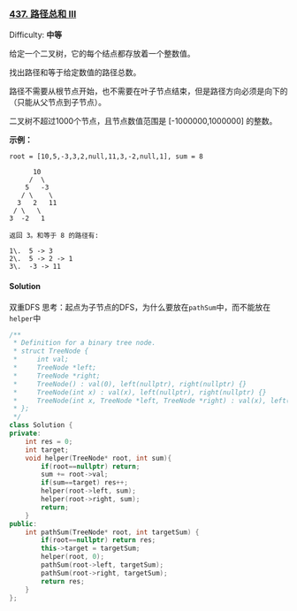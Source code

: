 ### [437\. 路径总和 III](https://leetcode-cn.com/problems/path-sum-iii/)

Difficulty: **中等**


给定一个二叉树，它的每个结点都存放着一个整数值。

找出路径和等于给定数值的路径总数。

路径不需要从根节点开始，也不需要在叶子节点结束，但是路径方向必须是向下的（只能从父节点到子节点）。

二叉树不超过1000个节点，且节点数值范围是 [-1000000,1000000] 的整数。

**示例：**

```
root = [10,5,-3,3,2,null,11,3,-2,null,1], sum = 8

      10
     /  \
    5   -3
   / \    \
  3   2   11
 / \   \
3  -2   1

返回 3。和等于 8 的路径有:

1\.  5 -> 3
2\.  5 -> 2 -> 1
3\.  -3 -> 11
```


#### Solution

双重DFS
思考：起点为子节点的DFS，为什么要放在`pathSum`中，而不能放在`helper`中

```cpp
​/**
 * Definition for a binary tree node.
 * struct TreeNode {
 *     int val;
 *     TreeNode *left;
 *     TreeNode *right;
 *     TreeNode() : val(0), left(nullptr), right(nullptr) {}
 *     TreeNode(int x) : val(x), left(nullptr), right(nullptr) {}
 *     TreeNode(int x, TreeNode *left, TreeNode *right) : val(x), left(left), right(right) {}
 * };
 */
class Solution {
private:
    int res = 0;
    int target;
    void helper(TreeNode* root, int sum){
        if(root==nullptr) return;
        sum += root->val;
        if(sum==target) res++;
        helper(root->left, sum);
        helper(root->right, sum);
        return;
    }
public:
    int pathSum(TreeNode* root, int targetSum) {
        if(root==nullptr) return res;
        this->target = targetSum;
        helper(root, 0);
        pathSum(root->left, targetSum);
        pathSum(root->right, targetSum);
        return res;
    }
};
```